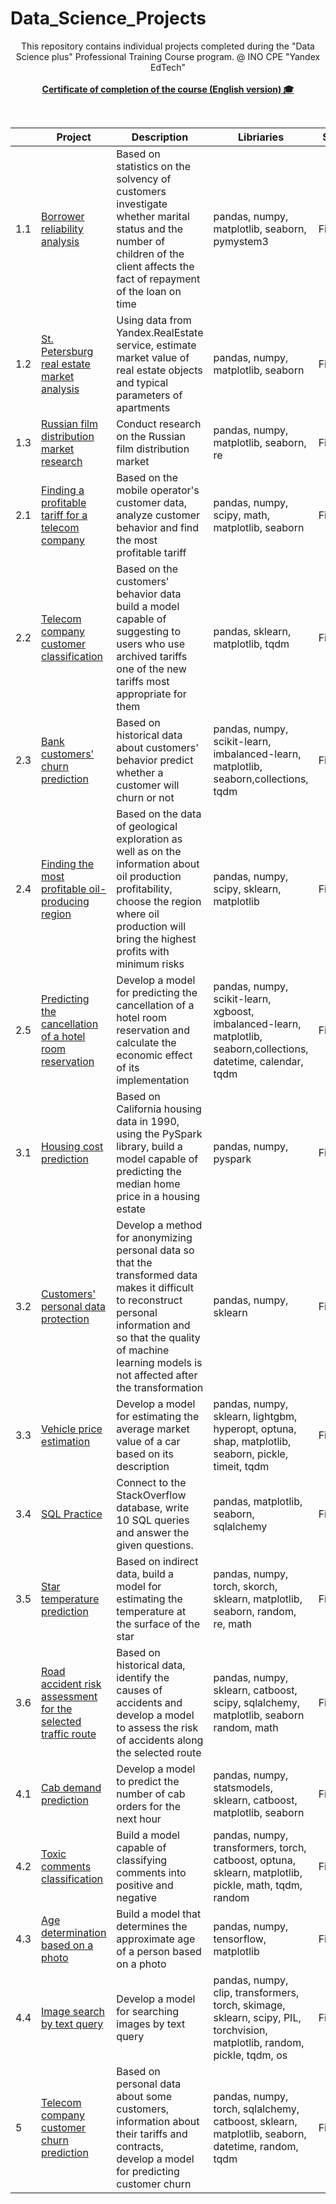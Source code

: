 # Data_Science_Projects

<p align=center>
This repository contains individual projects completed during the "Data Science plus" Professional Training Course program. @ INO CPE "Yandex EdTech" <br><br>
    <a href=""><b>Certificate of completion of the course (English version) 🎓</b> </a>
</p>
<br>


|     | Project                                    | Description | Libriaries | Status |
| --- | ------------------------------------------ | ----------- | ---------- | ------ |
| 1.1 | [Borrower reliability analysis](https://github.com/Stanislav9801/yandex_practicum_home_projects/blob/master/1_1_borrower_reliability_analysis) | Based on statistics on the solvency of customers investigate whether marital status and the number of children of the client affects the fact of repayment of the loan on time | pandas, numpy, matplotlib, seaborn, pymystem3 | Finished |
| 1.2 | [St. Petersburg real estate market analysis](https://github.com/Stanislav9801/yandex_practicum_home_projects/blob/master/1_2_spb_real_estate_market_analysis) | Using data from Yandex.RealEstate service, estimate market value of real estate objects and typical parameters of apartments | pandas, numpy, matplotlib, seaborn | Finished |
| 1.3 | [Russian film distribution market research](https://github.com/Stanislav9801/yandex_practicum_home_projects/blob/master/1_3_russian_film_distribution_market_research)  | Conduct research on the Russian film distribution market | pandas, numpy, matplotlib, seaborn, re  |Finished |
| 2.1 | [Finding a profitable tariff for a telecom company](https://github.com/Stanislav9801/yandex_practicum_home_projects/blob/master/2_1_finding_profitable_tariff_for_telecom_company)  | Based on the mobile operator's customer data, analyze customer behavior and find the most profitable tariff | pandas, numpy, scipy, math, matplotlib, seaborn |  Finished |
| 2.2  | [Telecom company customer classification](https://github.com/Stanislav9801/yandex_practicum_home_projects/blob/master/2_2_telecom_company_customer_classification) | Based on the customers' behavior data build a model capable of suggesting to users who use archived tariffs one of the new tariffs most appropriate for them | pandas, sklearn, matplotlib, tqdm |  Finished |
| 2.3  | [Bank customers' churn prediction](https://github.com/Stanislav9801/yandex_practicum_home_projects/tree/blob/2_3_bank_customers_churn_prediction) | Based on historical data about customers' behavior predict whether a customer will churn or not | pandas, numpy, scikit-learn, imbalanced-learn, matplotlib, seaborn,collections, tqdm |  Finished |
| 2.4 | [Finding the most profitable oil-producing region](https://github.com/Stanislav9801/yandex_practicum_home_projects/blob/master/2_4_finding_most_profitable_oil_producing_region) | Based on the data of geological exploration as well as on the information about oil production profitability, choose the region where oil production will bring the highest profits with minimum risks |  pandas, numpy, scipy, sklearn, matplotlib|  Finished |
| 2.5 | [Predicting the cancellation of a hotel room reservation](https://github.com/Stanislav9801/yandex_practicum_home_projects/blob/master/2_5_predicting_cancellation_of_hotel_room_reservation) | Develop a model for predicting the cancellation of a hotel room reservation and calculate the economic effect of its implementation | pandas, numpy, scikit-learn, xgboost, imbalanced-learn, matplotlib, seaborn,collections, datetime, calendar, tqdm |  Finished |
|3.1 | [Housing cost prediction](https://github.com/Stanislav9801/yandex_practicum_home_projects/blob/master/3_1_housing_cost_prediction) | Based on California housing data in 1990, using the PySpark library, build a model capable of predicting the median home price in a housing estate | pandas, numpy, pyspark |  Finished |
| 3.2 | [Customers' personal data protection](https://github.com/Stanislav9801/yandex_practicum_home_projects/blob/master/3_2_customers_personal_data_protection) | Develop a method for anonymizing personal data so that the transformed data makes it difficult to reconstruct personal information and so that the quality of machine learning models is not affected after the transformation |  pandas, numpy, sklearn |  Finished |
| 3.3 | [Vehicle price estimation](https://github.com/Stanislav9801/yandex_practicum_home_projects/blob/master/3_3_vehicle_price_estimation) | Develop a model for estimating the average market value of a car based on its description | pandas, numpy, sklearn, lightgbm, hyperopt, optuna, shap, matplotlib, seaborn, pickle, timeit, tqdm |  Finished |
| 3.4 | [SQL Practice](https://github.com/Stanislav9801/yandex_practicum_home_projects/blob/master/3_4_sql_practice) | Connect to the StackOverflow database, write 10 SQL queries and answer the given questions. |  pandas, matplotlib, seaborn, sqlalchemy |  Finished |
| 3.5 | [Star temperature prediction](https://github.com/Stanislav9801/yandex_practicum_home_projects/blob/master/3_5_star_temperature_prediction) | Based on indirect data, build a model for estimating the temperature at the surface of the star | pandas, numpy, torch, skorch, sklearn, matplotlib, seaborn, random, re, math |  Finished |
| 3.6 | [Road accident risk assessment for the selected traffic route](https://github.com/Stanislav9801/yandex_practicum_home_projects/blob/master/3_6_road_accident_risk_assessment) | Based on historical data, identify the causes of accidents and develop a model to assess the risk of accidents along the selected route | pandas, numpy, sklearn, catboost, scipy, sqlalchemy, matplotlib, seaborn random, math |  Finished |
| 4.1 | [Cab demand prediction](https://github.com/Stanislav9801/yandex_practicum_home_projects/blob/master/4_1_cab_demand_prediction) | Develop a model to predict the number of cab orders for the next hour | pandas, numpy, statsmodels, sklearn, catboost, matplotlib, seaborn |  Finished |
| 4.2 | [Toxic comments classification](https://github.com/Stanislav9801/yandex_practicum_home_projects/blob/master/4_2_toxic_comments_classification) | Build a model capable of classifying comments into positive and negative |  pandas, numpy, transformers, torch, catboost, optuna, sklearn, matplotlib, pickle, math, tqdm, random |  Finished |
| 4.3 | [Age determination based on a photo](https://github.com/Stanislav9801/yandex_practicum_home_projects/blob/master/4_3_age_determination_by_photo) | Build a model that determines the approximate age of a person based on a photo | pandas, numpy, tensorflow, matplotlib |  Finished |
| 4.4 | [Image search by text query](https://github.com/Stanislav9801/yandex_practicum_home_projects/blob/master/4_4_image_search_by_text_query) | Develop a model for searching images by text query | pandas, numpy, clip, transformers, torch, skimage, sklearn, scipy, PIL, torchvision, matplotlib, random, pickle, tqdm, os |  Finished |
| 5   | [Telecom company customer churn prediction](https://github.com/Stanislav9801/yandex_practicum_home_projects/blob/master/5_telecom_company_customer_churn_prediction) | Based on personal data about some customers, information about their tariffs and contracts, develop a model for predicting customer churn | pandas, numpy, torch, sqlalchemy,  catboost, sklearn, matplotlib, seaborn, datetime, random, tqdm |  Finished |